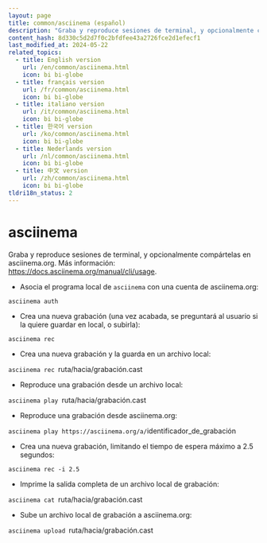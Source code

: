 ```yaml
---
layout: page
title: common/asciinema (español)
description: "Graba y reproduce sesiones de terminal, y opcionalmente compártelas en asciinema.org."
content_hash: 8d330c5d2d7f0c2bfdfee43a2726fce2d1efecf1
last_modified_at: 2024-05-22
related_topics:
  - title: English version
    url: /en/common/asciinema.html
    icon: bi bi-globe
  - title: français version
    url: /fr/common/asciinema.html
    icon: bi bi-globe
  - title: italiano version
    url: /it/common/asciinema.html
    icon: bi bi-globe
  - title: 한국어 version
    url: /ko/common/asciinema.html
    icon: bi bi-globe
  - title: Nederlands version
    url: /nl/common/asciinema.html
    icon: bi bi-globe
  - title: 中文 version
    url: /zh/common/asciinema.html
    icon: bi bi-globe
tldri18n_status: 2
---
```

# asciinema

Graba y reproduce sesiones de terminal, y opcionalmente compártelas en asciinema.org.
Más información: <https://docs.asciinema.org/manual/cli/usage>.

- Asocia el programa local de `asciinema` con una cuenta de asciinema.org:

`asciinema auth`

- Crea una nueva grabación (una vez acabada, se preguntará al usuario si la quiere guardar en local, o subirla):

`asciinema rec`

- Crea una nueva grabación y la guarda en un archivo local:

`asciinema rec `<span class="tldr-var badge badge-pill bg-dark-lm bg-white-dm text-white-lm text-dark-dm font-weight-bold">ruta/hacia/grabación.cast</span>

- Reproduce una grabación desde un archivo local:

`asciinema play `<span class="tldr-var badge badge-pill bg-dark-lm bg-white-dm text-white-lm text-dark-dm font-weight-bold">ruta/hacia/grabación.cast</span>

- Reproduce una grabación desde asciinema.org:

`asciinema play https://asciinema.org/a/`<span class="tldr-var badge badge-pill bg-dark-lm bg-white-dm text-white-lm text-dark-dm font-weight-bold">identificador_de_grabación</span>

- Crea una nueva grabación, limitando el tiempo de espera máximo a 2.5 segundos:

`asciinema rec -i 2.5`

- Imprime la salida completa de un archivo local de grabación:

`asciinema cat `<span class="tldr-var badge badge-pill bg-dark-lm bg-white-dm text-white-lm text-dark-dm font-weight-bold">ruta/hacia/grabación.cast</span>

- Sube un archivo local de grabación a asciinema.org:

`asciinema upload `<span class="tldr-var badge badge-pill bg-dark-lm bg-white-dm text-white-lm text-dark-dm font-weight-bold">ruta/hacia/grabación.cast</span>
